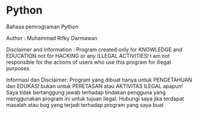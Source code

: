 # Python
Bahasa pemrograman Python

Author : Muhammad Rifky Darmawan

Disclaimer and Information :
Program created only for KNOWLEDGE and EDUCATION not for HACKING or any ILLEGAL ACTIVITIES!
I am not responsible for the actions of users who use this program for illegal purposes.

Informasi dan Disclaimer:
Program yang dibuat hanya untuk PENGETAHUAN dan EDUKASI bukan untuk PERETASAN atau AKTIVITAS ILEGAL apapun!
Saya tidak bertanggung jawab terhadap tindakan pengguna yang menggunakan program ini untuk tujuan ilegal.
Hubungi saya jika terdapat masalah atau bug yang terjadi terhadap program yang saya buat
